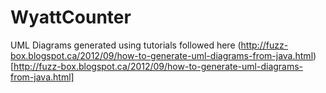 WyattCounter
============

UML Diagrams generated using tutorials followed here (http://fuzz-box.blogspot.ca/2012/09/how-to-generate-uml-diagrams-from-java.html)[http://fuzz-box.blogspot.ca/2012/09/how-to-generate-uml-diagrams-from-java.html]
